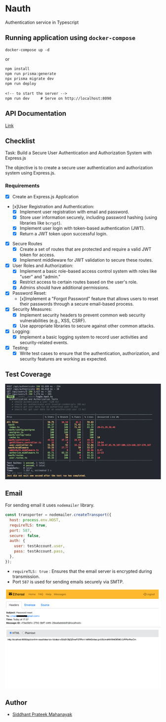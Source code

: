 # Nauth

Authentication service in Typescript

## Running application using `docker-compose`

```shell
docker-compose up -d
```
or

```
npm install
npm run prisma:generate
npx prisma migrate dev
npm run deploy

<!-- to start the server -->
npm run dev     # Serve on http://localhost:8090
```
## API Documentation

[Link](https://documenter.getpostman.com/view/16181974/2s9YR6ZYtw)

## Checklist

Task: Build a Secure User Authentication and Authorization System with Express.js

The objective is to create a secure user authentication and authorization system using Express.js.

### Requirements

- [x] Create an Express.js Application
- [x]User Registration and Authentication:
  - [x] Implement user registration with email and password.
  - [x] Store user information securely, including password hashing (using libraries like `bcrypt`).
  - [x] Implement user login with token-based authentication (JWT).
  - [x] Return a JWT token upon successful login.
- [x] Secure Routes
  - [x] Create a set of routes that are protected and require a valid JWT token for access.
  - [x] Implement middleware for JWT validation to secure these routes.
- [x] User Roles and Authorization:
  - [x] Implement a basic role-based access control system with roles like "user" and "admin."
  - [x] Restrict access to certain routes based on the user's role.
  - [x] Admins should have additional permissions.
- [x] Password Reset:
  - [x]Implement a "Forgot Password" feature that allows users to reset their passwords through a secure email-based process.
- [x] Security Measures:
  - [x] Implement security headers to prevent common web security vulnerabilities (e.g., XSS, CSRF).
  - [x] Use appropriate libraries to secure against other common attacks.
- [x] Logging:
  - [x] Implement a basic logging system to record user activities and security-related events.
- [x] Testing:
  - [x] Write test cases to ensure that the authentication, authorization, and security features are working as expected.

## Test Coverage

![](./assets/test.png)

## Email

For sending email it uses `nodemailer` library.

```js
const transporter = nodemailer.createTransport({
  host: process.env.HOST,
  requireTLS: true,
  port: 587,
  secure: false,
  auth: {
    user: testAccount.user,
    pass: testAccount.pass,
  },
});
```

- `requireTLS: true` : Ensures that the email server is encrypted during transmission.
- Port `587` is used for sending emails securely via SMTP.

![](./assets/reset-email.png)

## Author

- [Siddhant Prateek Mahanayak](https://github.com/siddhantprateek)
